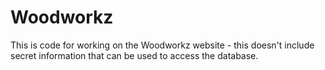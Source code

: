 # Woodworkz
This is code for working on the Woodworkz website - this doesn't include secret information that can be used to access the database. 
